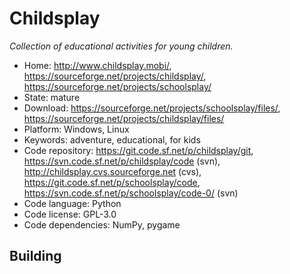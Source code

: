 # Childsplay

_Collection of educational activities for young children._

- Home: http://www.childsplay.mobi/, https://sourceforge.net/projects/childsplay/, https://sourceforge.net/projects/schoolsplay/
- State: mature
- Download: https://sourceforge.net/projects/schoolsplay/files/, https://sourceforge.net/projects/childsplay/files/
- Platform: Windows, Linux
- Keywords: adventure, educational, for kids
- Code repository: https://git.code.sf.net/p/childsplay/git, https://svn.code.sf.net/p/childsplay/code (svn), http://childsplay.cvs.sourceforge.net (cvs), https://git.code.sf.net/p/schoolsplay/code, https://svn.code.sf.net/p/schoolsplay/code-0/ (svn)
- Code language: Python
- Code license: GPL-3.0
- Code dependencies: NumPy, pygame

## Building
